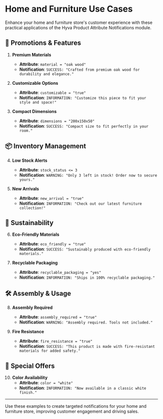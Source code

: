 # Home and Furniture Use Cases

Enhance your home and furniture store's customer experience with these practical applications of the Hyva Product Attribute Notifications module.

## 🎯 Promotions & Features

1. **Premium Materials**
    - **Attribute**: `material = "oak wood"`
    - **Notification**: `SUCCESS: "Crafted from premium oak wood for durability and elegance."`

2. **Customizable Options**
    - **Attribute**: `customizable = "true"`
    - **Notification**: `INFORMATION: "Customize this piece to fit your style and space!"`

3. **Compact Dimensions**
    - **Attribute**: `dimensions = "200x150x50"`
    - **Notification**: `SUCCESS: "Compact size to fit perfectly in your room."`

## 📦 Inventory Management

4. **Low Stock Alerts**
    - **Attribute**: `stock_status <= 3`
    - **Notification**: `WARNING: "Only 3 left in stock! Order now to secure yours."`

5. **New Arrivals**
    - **Attribute**: `new_arrival = "true"`
    - **Notification**: `INFORMATION: "Check out our latest furniture collection!"`

## 🌱 Sustainability

6. **Eco-Friendly Materials**
    - **Attribute**: `eco_friendly = "true"`
    - **Notification**: `SUCCESS: "Sustainably produced with eco-friendly materials."`

7. **Recyclable Packaging**
    - **Attribute**: `recyclable_packaging = "yes"`
    - **Notification**: `INFORMATION: "Ships in 100% recyclable packaging."`

## 🛠 Assembly & Usage

8. **Assembly Required**
    - **Attribute**: `assembly_required = "true"`
    - **Notification**: `WARNING: "Assembly required. Tools not included."`

9. **Fire Resistance**
    - **Attribute**: `fire_resistance = "true"`
    - **Notification**: `SUCCESS: "This product is made with fire-resistant materials for added safety."`

## 🎁 Special Offers

10. **Color Availability**
    - **Attribute**: `color = "white"`
    - **Notification**: `INFORMATION: "Now available in a classic white finish."`

---

Use these examples to create targeted notifications for your home and furniture store, improving customer engagement and driving sales.
